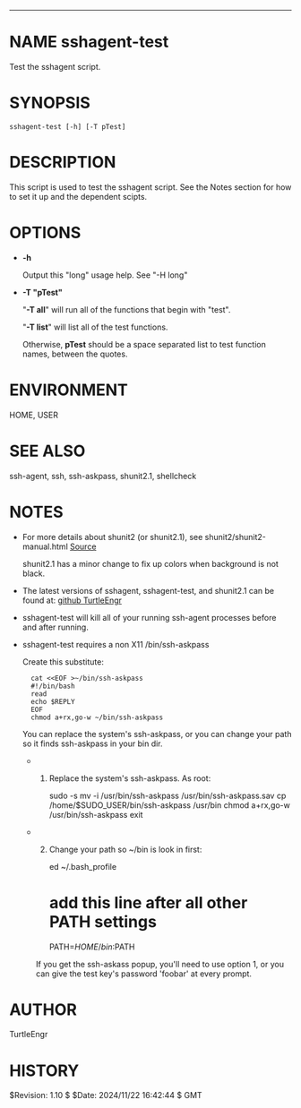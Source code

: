 <div>
    <hr/>
</div>

# NAME sshagent-test

Test the sshagent script.

# SYNOPSIS

    sshagent-test [-h] [-T pTest]

# DESCRIPTION

This script is used to test the sshagent script. See the Notes section
for how to set it up and the dependent scipts.

# OPTIONS

- **-h**

    Output this "long" usage help. See "-H long"

- **-T "pTest"**

    "**-T all**" will run all of the functions that begin with "test".

    "**-T list**" will list all of the test functions.

    Otherwise, **pTest** should be a space separated list to test function
    names, between the quotes.

# ENVIRONMENT

HOME, USER

# SEE ALSO

ssh-agent, ssh, ssh-askpass, shunit2.1, shellcheck

# NOTES

- For more details about shunit2 (or shunit2.1), see
shunit2/shunit2-manual.html [Source](https://github.com/kward/shunit2)

    shunit2.1 has a minor change to fix up colors when background is not black.

- The latest versions of sshagent, sshagent-test, and shunit2.1 can be
found at:
[github TurtleEngr](https://github.com/TurtleEngr/my-utility-scripts/tree/main/bin)
- sshagent-test will kill all of your running ssh-agent processes before
and after running.
- sshagent-test requires a non X11 /bin/ssh-askpass

    Create this substitute:

        cat <<EOF >~/bin/ssh-askpass
        #!/bin/bash
        read
        echo $REPLY
        EOF
        chmod a+rx,go-w ~/bin/ssh-askpass

    You can replace the system's ssh-askpass, or you can change your path
    so it finds ssh-askpass in your bin dir.

    - 1. Replace the system's ssh-askpass. As root:

            sudo -s
            mv -i /usr/bin/ssh-askpass /usr/bin/ssh-askpass.sav
            cp /home/$SUDO_USER/bin/ssh-askpass /usr/bin
            chmod a+rx,go-w /usr/bin/ssh-askpass
            exit

    - 2. Change your path so ~/bin is look in first:

            ed ~/.bash_profile
            # add this line after all other PATH settings
            PATH=$HOME/bin:$PATH

        If you get the ssh-askass popup, you'll need to use option 1, or you
        can give the test key's password 'foobar' at every prompt.

# AUTHOR

TurtleEngr

# HISTORY

$Revision: 1.10 $ $Date: 2024/11/22 16:42:44 $ GMT
